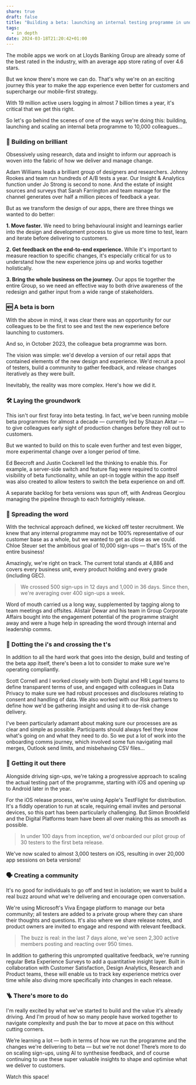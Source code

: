 ```yaml
---
share: true
draft: false
title: "Building a beta: launching an internal testing programme in under 100 days"
tags:
  - in depth
date: 2024-03-18T21:20:42+01:00
---
```


The mobile apps we work on at Lloyds Banking Group are already some of the best rated in the industry, with an average app store rating of over 4.6 stars.

But we know there's more we can do. That's why we're on an exciting journey this year to make the app experience even better for customers and supercharge our mobile-first strategy.

With 19 million active users logging in almost 7 billion times a year, it's critical that we get this right.

So let's go behind the scenes of one of the ways we're doing this: building, launching and scaling an internal beta programme to 10,000 colleagues...

### 🚀 Building on brilliant

Obsessively using research, data and insight to inform our approach is woven into the fabric of how we deliver and manage change.

Adam Williams leads a brilliant group of designers and researchers. Johnny Rookes and team run hundreds of A/B tests a year. Our Insight & Analytics function under Jo Strong is second to none. And the estate of insight sources and surveys that Sarah Farrington and team manage for the channel generates over half a million pieces of feedback a year.

But as we transform the design of our apps, there are three things we wanted to do better:

**1. Move faster.** We need to bring behavioural insight and learnings earlier into the design and development process to give us more time to test, learn and iterate before delivering to customers.

**2. Get feedback on the end-to-end experience.** While it's important to measure reaction to specific changes, it's especially critical for us to understand how the new experience joins up and works together holistically.

**3. Bring the whole business on the journey.** Our apps tie together the entire Group, so we need an effective way to both drive awareness of the redesign and gather input from a wide range of stakeholders.

### 🆕 A beta is born

With the above in mind, it was clear there was an opportunity for our colleagues to be the first to see and test the new experience before launching to customers.

And so, in October 2023, the colleague beta programme was born.

The vision was simple: we'd develop a version of our retail apps that contained elements of the new design and experience. We'd recruit a pool of testers, build a community to gather feedback, and release changes iteratively as they were built.

Inevitably, the reality was more complex. Here's how we did it.

### 🛠️ Laying the groundwork

This isn't our first foray into beta testing. In fact, we've been running mobile beta programmes for almost a decade — currently led by Shazan Aktar — to give colleagues early sight of production changes before they roll out to customers.

But we wanted to build on this to scale even further and test even bigger, more experimental change over a longer period of time.

Ed Beecroft and Justin Cockerell led the thinking to enable this. For example, a server-side switch and feature flag were required to control visibility of beta functionality, while an opt-in toggle within the app itself was also created to allow testers to switch the beta experience on and off.

A separate backlog for beta versions was spun off, with Andreas Georgiou managing the pipeline through to each fortnightly release.

### 📢 Spreading the word

With the technical approach defined, we kicked off tester recruitment. We knew that any internal programme may not be 100% representative of our customer base as a whole, but we wanted to get as close as we could. Chloe Steuer set the ambitious goal of 10,000 sign-ups — that's 15% of the entire business!

Amazingly, we're right on track. The current total stands at 4,886 and covers every business unit, every product holding and every grade (including GEC).

> We crossed 500 sign-ups in 12 days and 1,000 in 36 days. Since then, we're averaging over 400 sign-ups a week.

Word of mouth carried us a long way, supplemented by tagging along to team meetings and offsites. Alistair Dewar and his team in Group Corporate Affairs bought into the engagement potential of the programme straight away and were a huge help in spreading the word through internal and leadership comms.

### 🦺 Dotting the i's and crossing the t's

In addition to all the hard work that goes into the design, build and testing of the beta app itself, there's been a lot to consider to make sure we're operating compliantly.

Scott Cornell and I worked closely with both Digital and HR Legal teams to define transparent terms of use, and engaged with colleagues in Data Privacy to make sure we had robust processes and disclosures relating to consent and handling of data. We also worked with our Risk partners to define how we'd be gathering insight and using it to de-risk change delivery.

I've been particularly adamant about making sure our processes are as clear and simple as possible. Participants should always feel they know what's going on and what they need to do. So we put a lot of work into the onboarding comms journey, which involved some fun navigating mail merges, Outlook send limits, and misbehaving CSV files...

### 📲 Getting it out there

Alongside driving sign-ups, we're taking a progressive approach to scaling the actual testing part of the programme, starting with iOS and opening up to Android later in the year.

For the iOS release process, we're using Apple's TestFlight for distribution. It's a fiddly operation to run at scale, requiring email invites and personal devices, so this part has been particularly challenging. But Simon Brookfield and the Digital Platforms team have been all over making this as smooth as possible.

> In under 100 days from inception, we'd onboarded our pilot group of 30 testers to the first beta release.

We've now scaled to almost 3,000 testers on iOS, resulting in over 20,000 app sessions on beta versions!

### 🗣️ Creating a community

It's no good for individuals to go off and test in isolation; we want to build a real buzz around what we're delivering and encourage open conversation.

We're using Microsoft's Viva Engage platform to manage our beta community; all testers are added to a private group where they can share their thoughts and questions. It's also where we share release notes, and product owners are invited to engage and respond with relevant feedback.

> The buzz is real: in the last 7 days alone, we've seen 2,300 active members posting and reacting over 950 times.

In addition to gathering this unprompted qualitative feedback, we're running regular Beta Experience Surveys to add a quantitative insight layer. Built in collaboration with Customer Satisfaction, Design Analytics, Research and Product teams, these will enable us to track key experience metrics over time while also diving more specifically into changes in each release.

### 🪜 There's more to do

I'm really excited by what we've started to build and the value it's already driving. And I'm proud of how so many people have worked together to navigate complexity and push the bar to move at pace on this without cutting corners.

We’re learning a lot — both in terms of how we run the programme and the changes we're delivering to beta — but we're not done! There’s more to do on scaling sign-ups, using AI to synthesise feedback, and of course continuing to use these super valuable insights to shape and optimise what we deliver to customers.

Watch this space!
